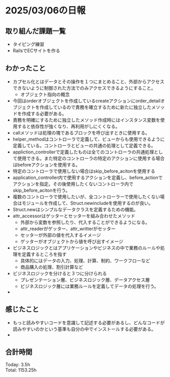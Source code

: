 # 2025/03/06の日報
## 取り組んだ課題一覧
* タイピング練習
*  RailsでECサイトを作る
## わかったこと
* カプセル化とはデータとその操作を１つにまとめること、外部からアクセスできないように制御された方法でのみアクセスできるようにすること。
  *  オブジェクト指向の概念
*  今回はorderオブジェクトを作成しているcreateアクションにorder_detailオブジェクトを作成しているので責務を確立するために新たに独立したメソッドを作成する必要がある。
*  責務を明確にするために独立したメソッド作成時にはインスタンス変数を使用すると依存性が強くなり、再利用がしにくくなる。
*  callメソッドは処理の塊であるブロックを呼び出すときに使用する。
*  helper_methodはコントローラで定義して、ビューからも使用できるように定義している。コントローラとビューの共通の処理として定義できる。
*  appliction_controllerで定義したものは全てのコントローラの共通処理として使用できる。また特定のコントローラの特定のアクションに使用する場合はbeforeアクションを使用する。
*  特定のコントローラで使用しない場合はskip_before_acitonを使用する
  * application_controller内で使用するアクションを定義し、before_actionでアクションを指定。その後使用したくないコントローラ内でskip_before_acitonを行う。
* 複数のコントローラで使用したいが、全コントローラーで使用したくない場合はモジュールを作成して、Struct.newincludeを使用するのが良い。
* Struct.newはシンプルなデータクラスを定義するための機能。
* attr_accessorはゲッターとセッターを組み合わせたメソッド
  * 外部から変数を参照したり、代入することができるようになる。
  * attr_readerがゲッター、attr_writterがセッター
  * セッターが外部の値を代入するイメージ
  * ゲッターがオブジェクトから値を呼び出すイメージ
* ビジネスロジックとはアプリケーションやビジネスの中で業務のルールや処理を定義するところを指す
  * 具体的にはデータの入力、処理、計算、制約、ワークフローなど
  * 商品購入の処理、割引計算など
* ビジネスロジックを分けると３つに分けられる
  * プレゼンテーション層、ビジネスロジック層、データアクセス層
  * ビジネスロジック層には業務ルールを定義してデータの処理を行う。
*             
## 感じたこと
* もっと読みやすいコードを意識して記述する必要があるし、どんなコードが読みやすいのかという基準も自分の中でインストールする必要がある。
* 
## 合計時間 
Today: 3.5h<br>
Total: 1153.25h
